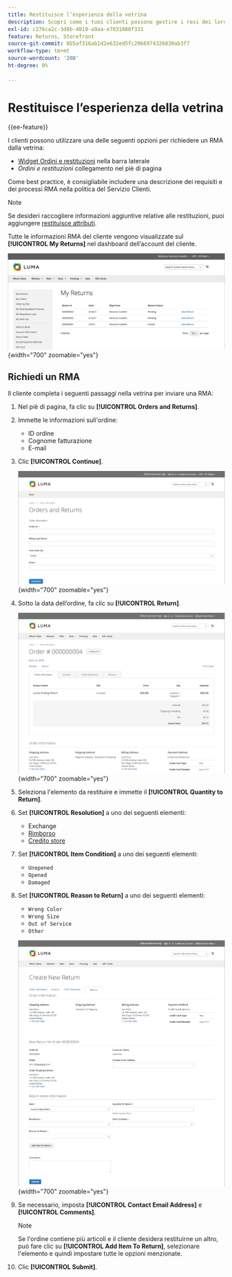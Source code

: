 ```yaml
---
title: Restituisce l’esperienza della vetrina
description: Scopri come i tuoi clienti possono gestire i resi dei loro prodotti dal loro account nella vetrina.
exl-id: c276ca2c-3d8b-4019-a9aa-e7631080f331
feature: Returns, Storefront
source-git-commit: 8b5af316ab1d2e632ed5fc2066974326830ab3f7
workflow-type: tm+mt
source-wordcount: '208'
ht-degree: 0%

---
```


# Restituisce l’esperienza della vetrina

{{ee-feature}}

I clienti possono utilizzare una delle seguenti opzioni per richiedere un RMA dalla vetrina:

- [Widget Ordini e restituzioni](../content-design/widget-orders-returns.md) nella barra laterale
- _Ordini e restituzioni_ collegamento nel piè di pagina

Come best practice, è consigliabile includere una descrizione dei requisiti e dei processi RMA nella politica del Servizio Clienti.

>[!NOTE]
>
>Se desideri raccogliere informazioni aggiuntive relative alle restituzioni, puoi aggiungere [restituisce attributi](attributes-returns.md).

Tutte le informazioni RMA del cliente vengono visualizzate sul **[!UICONTROL My Returns]** nel dashboard dell’account del cliente.

![I miei resi](./assets/my-returns-page.png){width="700" zoomable="yes"}

## Richiedi un RMA

Il cliente completa i seguenti passaggi nella vetrina per inviare una RMA:

1. Nel piè di pagina, fa clic su **[!UICONTROL Orders and Returns]**.

1. Immette le informazioni sull&#39;ordine:

   - ID ordine
   - Cognome fatturazione
   - E-mail

1. Clic **[!UICONTROL Continue]**.

   ![Ordini e restituzioni](./assets/storefront-orders-and-returns.png){width="700" zoomable="yes"}

1. Sotto la data dell’ordine, fa clic su **[!UICONTROL Return]**.

   ![Dettagli ordine](./assets/storefront-orders-and-returns-order-information.png){width="700" zoomable="yes"}

1. Seleziona l&#39;elemento da restituire e immette il **[!UICONTROL Quantity to Return]**.

1. Set **[!UICONTROL Resolution]** a uno dei seguenti elementi:

   - Exchange
   - [Rimborso](../customers/refunds-customer-account.md)
   - [Credito store](../customers/store-credit-using.md)

1. Set **[!UICONTROL Item Condition]** a uno dei seguenti elementi:

   - `Unopened`
   - `Opened`
   - `Damaged`

1. Set **[!UICONTROL Reason to Return]** a uno dei seguenti elementi:

   - `Wrong Color`
   - `Wrong Size`
   - `Out of Service`
   - `Other`

   ![Crea nuovo reso](./assets/storefront-orders-and-returns-create-new-return.png){width="700" zoomable="yes"}

1. Se necessario, imposta **[!UICONTROL Contact Email Address]** e **[!UICONTROL Comments]**.

   >[!NOTE]
   >
   >Se l&#39;ordine contiene più articoli e il cliente desidera restituirne un altro, può fare clic su **[!UICONTROL Add Item To Return]**, selezionare l&#39;elemento e quindi impostare tutte le opzioni menzionate.

1. Clic **[!UICONTROL Submit]**.
